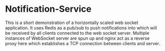 # Notification-Service
This is a short demonstration of a horizontally scaled web socket application. It uses Redis as a pub/sub to push notifications into which will be received by all clients connected to the web socket server. Multiple instances of WebSocket server are spun up and nginx act as a reverse proxy here which establishes a TCP connection between clients and  server.


